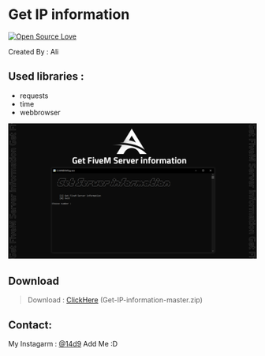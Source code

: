 # Get IP information

[![Open Source Love](https://badges.frapsoft.com/os/v1/open-source.svg?v=103)](https://github.com/ellerbrock/open-source-badges/)

Created By : Ali

## Used libraries :
- requests
- time
- webbrowser


![program pic](https://github.com/14d9/Get-IP-information/blob/master/img/Get-FiveM-Server-information(Ali).png)


       

 ## Download
 > Download : [ClickHere](https://github.com/14d9/Get-IP-information/archive/refs/heads/master.zip) (Get-IP-information-master.zip)

     

## Contact:

My Instagarm : [@14d9](https://www.instagram.com/14d9) Add Me :D

